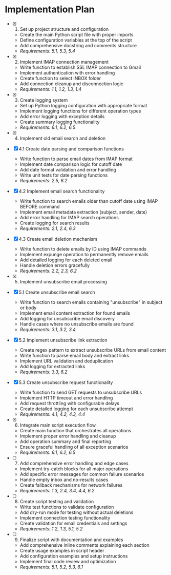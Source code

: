 # Implementation Plan

- [x] 1. Set up project structure and configuration
  - Create the main Python script file with proper imports
  - Define configuration variables at the top of the script
  - Add comprehensive docstring and comments structure
  - _Requirements: 5.1, 5.3, 5.4_

- [x] 2. Implement IMAP connection management
  - Write function to establish SSL IMAP connection to Gmail
  - Implement authentication with error handling
  - Create function to select INBOX folder
  - Add connection cleanup and disconnection logic
  - _Requirements: 1.1, 1.2, 1.3, 1.4_

- [x] 3. Create logging system
  - Set up Python logging configuration with appropriate format
  - Implement logging functions for different operation types
  - Add error logging with exception details
  - Create summary logging functionality
  - _Requirements: 6.1, 6.2, 6.5_

- [x] 4. Implement old email search and deletion
- [x] 4.1 Create date parsing and comparison functions
  - Write function to parse email dates from IMAP format
  - Implement date comparison logic for cutoff date
  - Add date format validation and error handling
  - Write unit tests for date parsing functions
  - _Requirements: 2.5, 6.2_

- [x] 4.2 Implement email search functionality
  - Write function to search emails older than cutoff date using IMAP BEFORE command
  - Implement email metadata extraction (subject, sender, date)
  - Add error handling for IMAP search operations
  - Create logging for search results
  - _Requirements: 2.1, 2.4, 6.3_

- [x] 4.3 Create email deletion mechanism
  - Write function to delete emails by ID using IMAP commands
  - Implement expunge operation to permanently remove emails
  - Add detailed logging for each deleted email
  - Handle deletion errors gracefully
  - _Requirements: 2.2, 2.3, 6.2_

- [x] 5. Implement unsubscribe email processing
- [x] 5.1 Create unsubscribe email search
  - Write function to search emails containing "unsubscribe" in subject or body
  - Implement email content extraction for found emails
  - Add logging for unsubscribe email discovery
  - Handle cases where no unsubscribe emails are found
  - _Requirements: 3.1, 3.2, 3.4_

- [x] 5.2 Implement unsubscribe link extraction
  - Create regex pattern to extract unsubscribe URLs from email content
  - Write function to parse email body and extract links
  - Implement URL validation and deduplication
  - Add logging for extracted links
  - _Requirements: 3.3, 6.2_

- [x] 5.3 Create unsubscribe request functionality
  - Write function to send GET requests to unsubscribe URLs
  - Implement HTTP timeout and error handling
  - Add request throttling with configurable delays
  - Create detailed logging for each unsubscribe attempt
  - _Requirements: 4.1, 4.2, 4.3, 4.4_

- [x] 6. Integrate main script execution flow
  - Create main function that orchestrates all operations
  - Implement proper error handling and cleanup
  - Add operation summary and final reporting
  - Ensure graceful handling of all exception scenarios
  - _Requirements: 6.1, 6.2, 6.5_

- [ ] 7. Add comprehensive error handling and edge cases
  - Implement try-catch blocks for all major operations
  - Add specific error messages for common failure scenarios
  - Handle empty inbox and no-results cases
  - Create fallback mechanisms for network failures
  - _Requirements: 1.3, 2.4, 3.4, 4.4, 6.2_

- [ ] 8. Create script testing and validation
  - Write test functions to validate configuration
  - Add dry-run mode for testing without actual deletions
  - Implement connection testing functionality
  - Create validation for email credentials and settings
  - _Requirements: 1.2, 1.3, 5.1, 5.2_

- [ ] 9. Finalize script with documentation and examples
  - Add comprehensive inline comments explaining each section
  - Create usage examples in script header
  - Add configuration examples and setup instructions
  - Implement final code review and optimization
  - _Requirements: 5.1, 5.2, 5.3, 6.1_